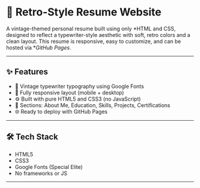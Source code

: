 # 📄 Retro-Style Resume Website

A vintage-themed personal resume built using only *HTML and CSS, designed to reflect a typewriter-style aesthetic with soft, retro colors and a clean layout. This resume is responsive, easy to customize, and can be hosted via **GitHub Pages*.

---

## ✨ Features

- 🎨 Vintage typewriter typography using Google Fonts
- 📱 Fully responsive layout (mobile + desktop)
- ⚙ Built with pure HTML5 and CSS3 (no JavaScript)
- 🧾 Sections: About Me, Education, Skills, Projects, Certifications
- 🌐 Ready to deploy with GitHub Pages


---

## 🛠 Tech Stack

- HTML5  
- CSS3  
- Google Fonts (Special Elite)  
- No frameworks or JS

---
